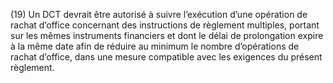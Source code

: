 (19) Un DCT devrait être autorisé à suivre l’exécution d’une opération de rachat d’office concernant des instructions de règlement multiples, portant sur les mêmes instruments financiers et dont le délai de prolongation expire à la même date afin de réduire au minimum le nombre d’opérations de rachat d’office, dans une mesure compatible avec les exigences du présent règlement.